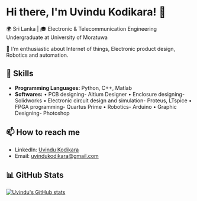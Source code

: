 # Hi there, I'm Uvindu Kodikara! 👋

🌍 Sri Lanka | 🎓 Electronic & Telecommunication Engineering Undergraduate at University of Moratuwa

🚀 I'm enthusiastic about Internet of things, Electronic product design, Robotics and automation.

## 🔧 Skills

 - **Programming Languages:** Python, C++, Matlab
 - **Softwares:**
   • PCB designing- Altium Designer
   • Enclosure designing- Solidworks
   • Electronic circuit design and simulation- Proteus, LTspice
   • FPGA programming- Quartus Prime
   • Robotics- Arduino
   • Graphic Designing- Photoshop

## 📫 How to reach me

- LinkedIn: [Uvindu Kodikara](https://www.linkedin.com/in/uvindu-kodikara)
- Email: uvindukodikara@gmail.com

## 📊 GitHub Stats

[![Uvindu's GitHub stats](https://github-readme-stats.vercel.app/api?username=uvinduuu&show_icons=true&theme=dark)](https://github.com/uvinduuu)

